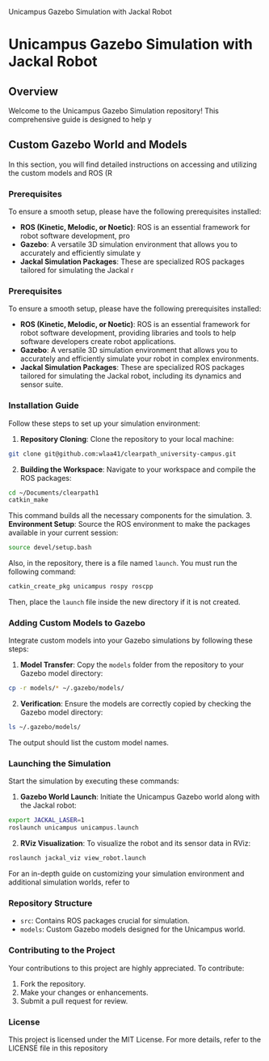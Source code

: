 Unicampus Gazebo Simulation with Jackal Robot
# Unicampus Gazebo Simulation with Jackal Robot
## Overview
Welcome to the Unicampus Gazebo Simulation repository! This comprehensive guide is designed to
help y
## Custom Gazebo World and Models
In this section, you will find detailed instructions on accessing and utilizing the custom models and
ROS (R
### Prerequisites
To ensure a smooth setup, please have the following prerequisites installed:
- **ROS (Kinetic, Melodic, or Noetic)**: ROS is an essential framework for robot software
development, pro
- **Gazebo**: A versatile 3D simulation environment that allows you to accurately and efficiently
simulate y
- **Jackal Simulation Packages**: These are specialized ROS packages tailored for simulating the
Jackal r
### Prerequisites
To ensure a smooth setup, please have the following prerequisites installed:
- **ROS (Kinetic, Melodic, or Noetic)**: ROS is an essential framework for robot software
development, providing libraries and tools to help software developers create robot applications.
- **Gazebo**: A versatile 3D simulation environment that allows you to accurately and efficiently
simulate your robot in complex environments.
- **Jackal Simulation Packages**: These are specialized ROS packages tailored for simulating the
Jackal robot, including its dynamics and sensor suite.
### Installation Guide
Follow these steps to set up your simulation environment:
1. **Repository Cloning**:
Clone the repository to your local machine:
```bash
git clone git@github.com:wlaa41/clearpath_university-campus.git
```
2. **Building the Workspace**:
Navigate to your workspace and compile the ROS packages:
```bash
cd ~/Documents/clearpath1
catkin_make
```
This command builds all the necessary components for the simulation.
3. **Environment Setup**:
Source the ROS environment to make the packages available in your current session:
```bash
source devel/setup.bash
```
Also, in the repository, there is a file named `launch`. You must run the following command:
```bash
catkin_create_pkg unicampus rospy roscpp
```
Then, place the `launch` file inside the new directory if it is not created.
### Adding Custom Models to Gazebo
Integrate custom models into your Gazebo simulations by following these steps:
1. **Model Transfer**:
Copy the `models` folder from the repository to your Gazebo model directory:
```bash
cp -r models/* ~/.gazebo/models/
```
2. **Verification**:
Ensure the models are correctly copied by checking the Gazebo model directory:
```bash
ls ~/.gazebo/models/
```
The output should list the custom model names.
### Launching the Simulation
Start the simulation by executing these commands:
1. **Gazebo World Launch**:
Initiate the Unicampus Gazebo world along with the Jackal robot:
```bash
export JACKAL_LASER=1
roslaunch unicampus unicampus.launch
```
2. **RViz Visualization**:
To visualize the robot and its sensor data in RViz:
```bash
roslaunch jackal_viz view_robot.launch
```
For an in-depth guide on customizing your simulation environment and additional simulation worlds,
refer to
### Repository Structure
- `src`: Contains ROS packages crucial for simulation.
- `models`: Custom Gazebo models designed for the Unicampus world.
### Contributing to the Project
Your contributions to this project are highly appreciated. To contribute:
1. Fork the repository.
2. Make your changes or enhancements.
3. Submit a pull request for review.
### License
This project is licensed under the MIT License. For more details, refer to the LICENSE file in this
repository
